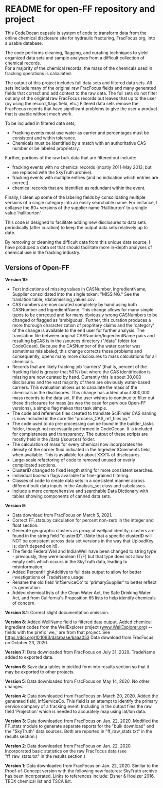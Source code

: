# README for open-FF repository and project

This CodeOcean capsule is system of code to transform data from 
the online chemical disclosure site 
for hydraulic fracturing, FracFocus.org, into a usable database.  

The code performs cleaning, flagging, and 
curating techniques to yield organized data sets and sample analyses 
from a difficult collection of chemical records.   
For a majority of the chemical records, the mass of the chemicals used 
in fracking operations is calculated. 

The output of this project includes full data sets and filtered data sets. All 
sets include many of the original raw FracFocus fields and many generated
fields that correct and add context to the raw data.  The full sets do not 
filter out any of the original raw FracFocus records but leaves that up to 
the user (by using the record_flags field, etc.)  Filtered data sets remove
the FracFocus records that have significant problems to give the user a 
product that is usable without much work.

To be included in filtered data sets, 
- Fracking events must use water as carrier and percentages must be 
    consistent and within tolerance.
- Chemicals must be identified by a match with an authoritative CAS number 
    or be labeled proprietary.

Further, portions of the raw bulk data that are filtered out include: 
- fracking events with no chemical records (mostly 2011-May 2013; but are 
    replaced with the SkyTruth archive).
- fracking events with multiple entries (and no indication which entries 
    are correct).
- chemical records that are identified as redundant within the event.

Finally,  I clean up some of the labeling fields by consolidating multiple 
versions of a single category into an easily searchable name. For instance, 
I collapse the 80+ versions of the supplier name 'Halliburton' to a single
value 'halliburton'.

This code is designed to facilitate adding new disclosures to data sets 
periodically (after curation) to keep the output data sets relatively 
up to date.

By removing or cleaning the difficult data from this unique data source, 
I have produced a data set that should facilitate more in-depth 
analyses of chemical use in the fracking industry.


## Versions of Open-FF 

**Version 10**:
- Text indications of missing values in CASNumber, IngredientName, Supplier
    consolidated into the single token: "MISSING." See the tranlation table,
    \data\missing_values.csv.
- CAS numbers are now curated completely by hand using both CASNumber and IngredientName. This
    change allows for many simple typos to be corrected and for many obviously
    wrong CASNumbers to be changed or flagged as 'ambiguous'.  Further, this curation
    produces a more thorough characterization of propritary claims and the
    'category' of the change is available to the end user for further analysis.
    The translation file between original CASNumber/IngredientName pairs and
    resulting bgCAS is in the /sources directory ("/data" folder for CodeOcean).
    Because the CASNumber of the water carrier was sometimes mislabeled, this
    change corrects those problems and consequently, opens many more disclosures
    to mass calculations for all chemicals.
- Records that are likely fracking job 'carriers' (that is, percent of the fracking
    fluid is greater that 50%) but where the CAS identification is missing are
    now curated by hand.  Currently this is about 30,000 disclosures and the
    vast majority of them are obviously water-based carriers.  This evaluation
    allows us to calculate the mass of the chemicals in the disclosures. This
    change has added about 800,000 mass records to the data set. If the user
    wishes to continue to filter out these disclosures for mass (as was the case
    for pervious Open-FF versions), a simple flag makes that task simple.
- The code and reference files created to translate SciFinder CAS naming is
    now included in the core file "process_CAS_ref_files.py."
- The code used to do pre-processing can be found in the builder_tasks folder, 
    though not necessarily performed in CodeOcean. It is included for completeness
    and transparency.  The output of these scripts are mostly held in the 
    /data (/sources) folder.
- The calculation of mass for every chemical now incorporates the density of the
    carrier fluid indicated in the IngredientComments field, when available. This is
    available for about XXX% of disclosures.
- Large-scale refactoring of code to removed unused or overly complicated 
    sections.
- ClusterID changed to fixed length string for more consistent searches.
- Individual boolean flags available for fine-grained filtering.
- Classes of code to create data sets in a consistent manner across different
    bulk data inputs in the Analysis_set class and subclasses.
- Include a more comprehensive and searchable Data Dictionary with tables
    showing components of canned data sets.

**Version 9**: 
- Data download from FracFocus on March 5, 2021.
- Correct FF_stats.py calculation for percent non-zero in the integer
    and float section. 
- Generate geographic clusters as proxy of wellpad identity;
    clusters are found in the string field "clusterID". (Note that a specific clusterID will NOT be
    consistent across data set versions in the way that UploadKey is; don't depend
    on it!).  
- The fields FederalWell and IndianWell have been changed to string type -
    previously, they were boolean (T/F) but that type does not allow for empty
    cells which occurs in the SkyTruth data, leading to misinformation. 
- Added PercentHighAdditive to full data output to allow for better investigations
    of TradeName usage. 
- Rename the old field 'infServiceCo' to 'primarySupplier' to
    better reflect its generation.
- Added chemical lists of the Clean Water Act, the Safe Drinking Water Act,
    and from California's Proposition 65 lists to help identify chemicals of
    concern.

**Version 8.1**: Correct slight documentation omission.

**Version 8**: Added WellName field to filtered data output.  Added chemical ingredient
   codes from the WellExplorer project (www.WellExplorer.org) -- fields with
   the prefix 'we_' are from that project. See https://doi.org/10.1093/database/baaa053
   Data download from FracFocus on October 23, 2020.

**Version 7**: Data downloaded from FracFocus on July 31, 2020.  TradeName added
   to exported data.

**Version 6**: Save data tables in pickled form into results section so that it may be
   exported to other projects.

**Version 5**: Data downloaded from FracFocus on May 14, 2020.  No other changes.

**Version 4**: Data downloaded from FracFocus on March 20, 2020.  Added the generated
   field, infServiceCo. This field is an attempt to identify the primary
   service company of a fracking event.  Including in the output files the 
   raw field 'Projection' which is needed to accurately map using lat/lon
   data.

**Version 3**: Data downloaded from FracFocus on Jan. 22, 2020. Modified the 
   FF_stats module to generate separate reports for the "bulk download" and
   the "SkyTruth" data sources.  Both are reported in "ff_raw_stats.txt" in the
   results section.)

**Version 2**: Data downloaded from FracFocus on Jan. 22, 2020. Incorporated 
   basic statistics on the raw FracFocus data (see "ff_raw_stats.txt" in the
   results section.)

**Version 1**: Data downloaded from FracFocus on Jan. 22, 2020. Similar 
   to the Proof-of-Concept version with the following new features:
   SkyTruth archive
   has been incorporated.  Links to references include: Elsner & Hoelzer 2016, 
   TEDX chemical list and TSCA list.


